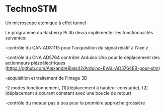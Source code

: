 # TechnoSTM
Un microscope atomique à effet tunnel

Le programme du Rasberry Pi 3b devra implémenter les fonctionnalités suivantes:

-contrôle du CAN ADS1115 pour l'acquisition du signal relatif à l'axe z

-contrôle du CNA AD5764 contrôler Arduino Uno pour le déplacement des actionneurs piézoélectriques (https://github.com/AlexandreBlais42/Arduino-EVAL-AD5764EB-pour-stm)

-acquisition et traitement de l'image 3D

-2 modes fonctionnement, (1)(déplacement à hauteur constante), (2)(déplacement à courant constant avec une boucle de retour)

-contrôle du moteur pas à pas pour la première approche grossière

